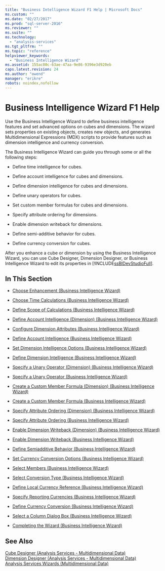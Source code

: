 ```yaml
---
title: "Business Intelligence Wizard F1 Help | Microsoft Docs"
ms.custom: ""
ms.date: "02/27/2017"
ms.prod: "sql-server-2016"
ms.reviewer: ""
ms.suite: ""
ms.technology: 
  - "analysis-services"
ms.tgt_pltfrm: ""
ms.topic: "reference"
helpviewer_keywords: 
  - "Business Intelligence Wizard"
ms.assetid: 155ac80c-63ae-47aa-9e86-9396e3d920eb
caps.latest.revision: 24
ms.author: "owend"
manager: "erikre"
robots: noindex,nofollow
---
```

# Business Intelligence Wizard F1 Help
  Use the Business Intelligence Wizard to define business intelligence features and set advanced options on cubes and dimensions. The wizard sets properties on existing objects, creates new objects, and generates Multidimensional Expressions (MDX) scripts to provide features such as dimension intelligence and currency conversion.  
  
 The Business Intelligence Wizard can guide you through some or all the following steps:  
  
-   Define time intelligence for cubes.  
  
-   Define account intelligence for cubes and dimensions.  
  
-   Define dimension intelligence for cubes and dimensions.  
  
-   Define unary operators for cubes.  
  
-   Set custom member formulas for cubes and dimensions.  
  
-   Specify attribute ordering for dimensions.  
  
-   Enable dimension writeback for dimensions.  
  
-   Define semi-additive behavior for cubes.  
  
-   Define currency conversion for cubes.  
  
 After you enhance a cube or dimension by using the Business Intelligence Wizard, you can use Cube Designer, Dimension Designer, or Business Intelligence Wizard to edit its properties in [!INCLUDE[ssBIDevStudioFull](../a9notintoc/includes/ssbidevstudiofull-md.md)].  
  
## In This Section  
  
-   [Choose Enhancement &#40;Business Intelligence Wizard&#41;](../a9retired/choose-enhancement-business-intelligence-wizard.md)  
  
-   [Choose Time Calculations &#40;Business Intelligence Wizard&#41;](../a9retired/choose-time-calculations-business-intelligence-wizard.md)  
  
-   [Define Scope of Calculations &#40;Business Intelligence Wizard&#41;](../a9retired/define-scope-of-calculations-business-intelligence-wizard.md)  
  
-   [Define Account Intelligence &#40;Dimension&#41; &#40;Business Intelligence Wizard&#41;](../a9retired/define-account-intelligence-dimension-business-intelligence-wizard.md)  
  
-   [Configure Dimension Attributes &#40;Business Intelligence Wizard&#41;](../a9retired/configure-dimension-attributes-business-intelligence-wizard.md)  
  
-   [Define Account Intelligence &#40;Business Intelligence Wizard&#41;](../a9retired/define-account-intelligence-business-intelligence-wizard.md)  
  
-   [Set Dimension Intelligence Options &#40;Business Intelligence Wizard&#41;](../a9retired/set-dimension-intelligence-options-business-intelligence-wizard.md)  
  
-   [Define Dimension Intelligence &#40;Business Intelligence Wizard&#41;](../a9retired/define-dimension-intelligence-business-intelligence-wizard.md)  
  
-   [Specify a Unary Operator &#40;Dimension&#41; &#40;Business Intelligence Wizard&#41;](../a9retired/specify-a-unary-operator-dimension-business-intelligence-wizard.md)  
  
-   [Specify a Unary Operator &#40;Business Intelligence Wizard&#41;](../a9retired/specify-a-unary-operator-business-intelligence-wizard.md)  
  
-   [Create a Custom Member Formula &#40;Dimension&#41; &#40;Business Intelligence Wizard&#41;](../a9retired/create-a-custom-member-formula-dimension-business-intelligence-wizard.md)  
  
-   [Create a Custom Member Formula &#40;Business Intelligence Wizard&#41;](../a9retired/create-a-custom-member-formula-business-intelligence-wizard.md)  
  
-   [Specify Attribute Ordering &#40;Dimension&#41; &#40;Business Intelligence Wizard&#41;](../a9retired/specify-attribute-ordering-dimension-business-intelligence-wizard.md)  
  
-   [Specify Attribute Ordering &#40;Business Intelligence Wizard&#41;](../a9retired/specify-attribute-ordering-business-intelligence-wizard.md)  
  
-   [Enable Dimension Writeback &#40;Dimension&#41; &#40;Business Intelligence Wizard&#41;](../a9retired/enable-dimension-writeback-dimension-business-intelligence-wizard.md)  
  
-   [Enable Dimension Writeback &#40;Business Intelligence Wizard&#41;](../a9retired/enable-dimension-writeback-business-intelligence-wizard.md)  
  
-   [Define Semiadditive Behavior &#40;Business Intelligence Wizard&#41;](../a9retired/define-semiadditive-behavior-business-intelligence-wizard.md)  
  
-   [Set Currency Conversion Options &#40;Business Intelligence Wizard&#41;](../a9retired/set-currency-conversion-options-business-intelligence-wizard.md)  
  
-   [Select Members &#40;Business Intelligence Wizard&#41;](../a9retired/select-members-business-intelligence-wizard.md)  
  
-   [Select Conversion Type &#40;Business Intelligence Wizard&#41;](../a9retired/select-conversion-type-business-intelligence-wizard.md)  
  
-   [Define Local Currency Reference &#40;Business Intelligence Wizard&#41;](../a9retired/define-local-currency-reference-business-intelligence-wizard.md)  
  
-   [Specify Reporting Currencies &#40;Business Intelligence Wizard&#41;](../a9retired/specify-reporting-currencies-business-intelligence-wizard.md)  
  
-   [Define Currency Conversion &#40;Business Intelligence Wizard&#41;](../a9retired/define-currency-conversion-business-intelligence-wizard.md)  
  
-   [Select a Column Dialog Box &#40;Business Intelligence Wizard&#41;](../a9retired/select-a-column-dialog-box-business-intelligence-wizard.md)  
  
-   [Completing the Wizard &#40;Business Intelligence Wizard&#41;](../a9retired/completing-the-wizard-business-intelligence-wizard.md)  
  
## See Also  
 [Cube Designer &#40;Analysis Services - Multidimensional Data&#41;](../a9retired/cube-designer-analysis-services-multidimensional-data.md)   
 [Dimension Designer &#40;Analysis Services - Multidimensional Data&#41;](../a9retired/dimension-designer-analysis-services-multidimensional-data.md)   
 [Analysis Services Wizards &#40;Multidimensional Data&#41;](../a9retired/analysis-services-wizards-multidimensional-data.md)  
  
  